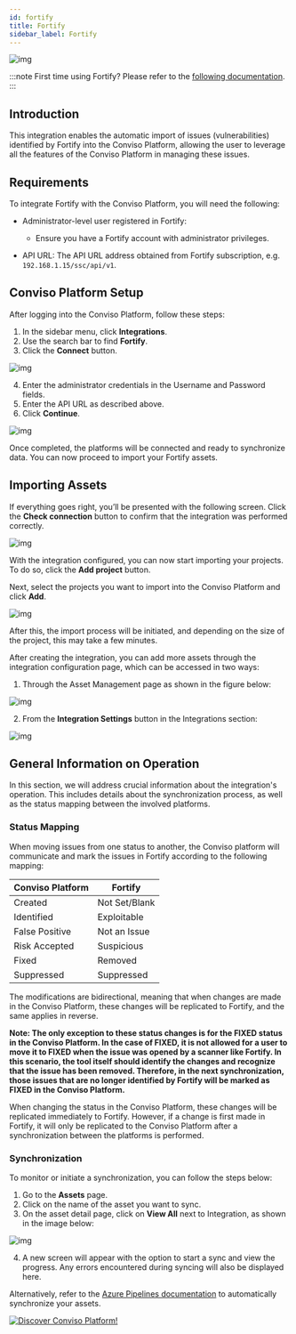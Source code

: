 ```yaml
---
id: fortify
title: Fortify
sidebar_label: Fortify
---
```


<div style={{textAlign: 'center'}}>

![img](../../static/img/fortify.png)

</div>

:::note
First time using Fortify? Please refer to the [following documentation](https://www.microfocus.com/pt-br/documentation/fortify-software-security-center/).
:::

## Introduction

This integration enables the automatic import of issues (vulnerabilities) identified by Fortify into the Conviso Platform, allowing the user to leverage all the features of the Conviso Platform in managing these issues.

## Requirements

To integrate Fortify with the Conviso Platform, you will need the following:

- Administrator-level user registered in Fortify:
    * Ensure you have a Fortify account with administrator privileges.

- API URL: The API URL address obtained from Fortify subscription, e.g. ```192.168.1.15/ssc/api/v1```.

## Conviso Platform Setup

After logging into the Conviso Platform, follow these steps:

1. In the sidebar menu, click **Integrations**.
2. Use the search bar to find **Fortify**.
3. Click the **Connect** button.

<div style={{textAlign: 'center'}}>

![img](../../static/img/fortify-img1-new.png)

</div>

4. Enter the administrator credentials in the Username and Password fields.
5. Enter the API URL as described above.
6. Click **Continue**.

<div style={{textAlign: 'center'}}>

![img](../../static/img/fortify-img8.png)

</div>

Once completed, the platforms will be connected and ready to synchronize data. You can now proceed to import your Fortify assets.

## Importing Assets

If everything goes right, you’ll be presented with the following screen. Click the **Check connection** button to confirm that the integration was performed correctly.

<div style={{textAlign: 'center'}}>

![img](../../static/img/fortify-img2-new.png)

</div>

With the integration configured, you can now start importing your projects. To do so, click the **Add project** button.

Next, select the projects you want to import into the Conviso Platform and click **Add**.

<div style={{textAlign: 'center'}}>

![img](../../static/img/fortify-img3-new.png)

</div>

After this, the import process will be initiated, and depending on the size of the project, this may take a few minutes.

After creating the integration, you can add more assets through the integration configuration page, which can be accessed in two ways:

1. Through the Asset Management page as shown in the figure below:

<div style={{textAlign: 'center'}}>

![img](../../static/img/fortify-img4-new.png)

</div>

2. From the **Integration Settings** button in the Integrations section:

<div style={{textAlign: 'center'}}>

![img](../../static/img/fortify-img5-new.png)

</div>

## General Information on Operation

In this section, we will address crucial information about the integration's operation. This includes details about the synchronization process, as well as the status mapping between the involved platforms.

### Status Mapping

When moving issues from one status to another, the Conviso platform will communicate and mark the issues in Fortify according to the following mapping:

<div style={{display: 'ruby-text'}}>

| Conviso Platform     | Fortify        |
|----------------------|----------------|
| Created              | Not Set/Blank  |
| Identified           | Exploitable    |
| False Positive       | Not an Issue   |
| Risk Accepted        | Suspicious     |
| Fixed                | Removed        |
| Suppressed           | Suppressed     |

</div>

The modifications are bidirectional, meaning that when changes are made in the Conviso Platform, these changes will be replicated to Fortify, and the same applies in reverse.

**Note: The only exception to these status changes is for the FIXED status in the Conviso Platform. In the case of FIXED, it is not allowed for a user to move it to FIXED when the issue was opened by a scanner like Fortify. In this scenario, the tool itself should identify the changes and recognize that the issue has been removed. Therefore, in the next synchronization, those issues that are no longer identified by Fortify will be marked as FIXED in the Conviso Platform.**

When changing the status in the Conviso Platform, these changes will be replicated immediately to Fortify. However, if a change is first made in Fortify, it will only be replicated to the Conviso Platform after a synchronization between the platforms is performed.

### Synchronization

To monitor or initiate a synchronization, you can follow the steps below:

1. Go to the **Assets** page.
2. Click on the name of the asset you want to sync.
3. On the asset detail page, click on **View All** next to Integration, as shown in the image below:

<div style={{textAlign: 'center'}}>

![img](../../static/img/fortify-img6-new.png)

</div>

4. A new screen will appear with the option to start a sync and view the progress. Any errors encountered during syncing will also be displayed here.

Alternatively, refer to the [Azure Pipelines documentation](../integrations/azure-pipelines-cli.md#importing-and-synchronizing-assets-from-external-scanners) to automatically synchronize your assets.

[![Discover Conviso Platform!](https://no-cache.hubspot.com/cta/default/5613826/interactive-125788977029.png)](https://cta-service-cms2.hubspot.com/web-interactives/public/v1/track/redirect?encryptedPayload=AVxigLKtcWzoFbzpyImNNQsXC9S54LjJuklwM39zNd7hvSoR%2FVTX%2FXjNdqdcIIDaZwGiNwYii5hXwRR06puch8xINMyL3EXxTMuSG8Le9if9juV3u%2F%2BX%2FCKsCZN1tLpW39gGnNpiLedq%2BrrfmYxgh8G%2BTcRBEWaKasQ%3D&webInteractiveContentId=125788977029&portalId=5613826)